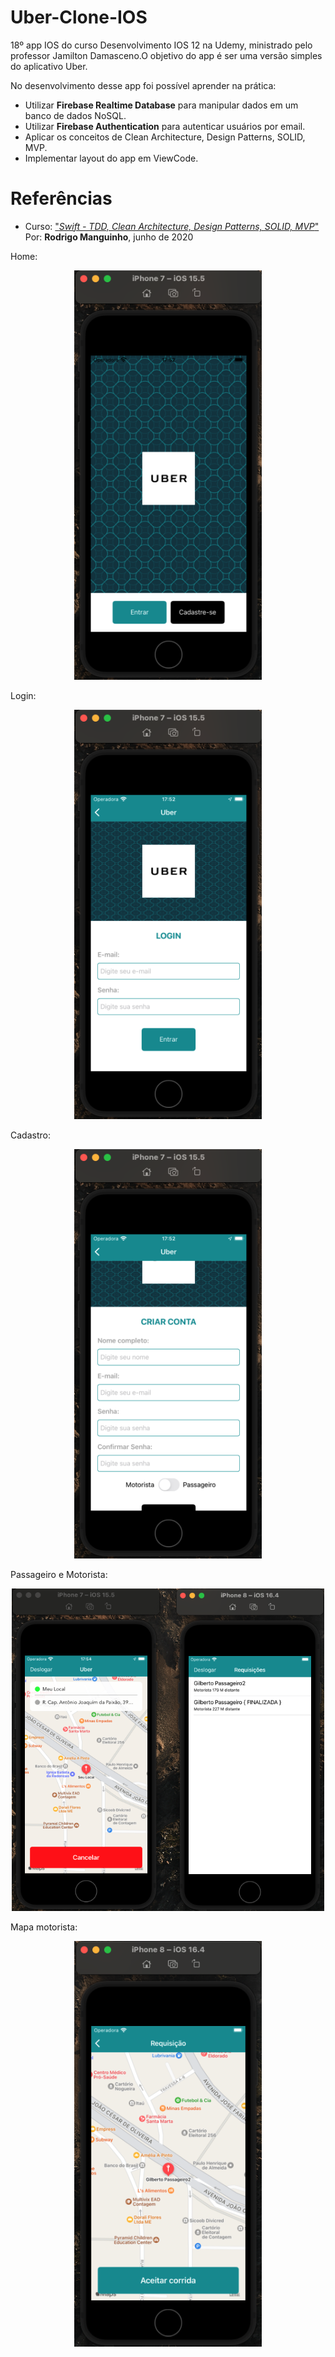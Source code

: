 # Uber-Clone-IOS

18º app IOS do curso Desenvolvimento IOS 12 na Udemy, ministrado pelo professor Jamilton Damasceno.O objetivo do app é ser uma versão simples do aplicativo Uber.

No desenvolvimento desse app foi possível aprender na prática:
- Utilizar <b>Firebase Realtime Database</b> para manipular dados em um banco de dados NoSQL.
- Utilizar <b>Firebase Authentication</b> para autenticar usuários por email.
- Aplicar os conceitos de Clean Architecture, Design Patterns, SOLID, MVP.
- Implementar layout do app em ViewCode.

<h1>Referências</h1>

- Curso: <a href="https://www.udemy.com/course/swift-tdd-com-mango/"> "<i>Swift - TDD, Clean Architecture, Design Patterns, SOLID, MVP</i>"</a></br>
Por: <b>Rodrigo Manguinho</b>, junho de 2020

Home:
<p align="center">
  <img src="https://github.com/Gilbert097/Uber-Clone-IOS/blob/7f0bfe1da83852ae2a9ce84714bccca892e96e07/Images/home-screen.png" width="300">
</p>

Login:
<p align="center">
  <img src="https://github.com/Gilbert097/Uber-Clone-IOS/blob/7f0bfe1da83852ae2a9ce84714bccca892e96e07/Images/login-screen.png" width="300">
</p>

Cadastro:
<p align="center">
  <img src="https://github.com/Gilbert097/Uber-Clone-IOS/blob/7f0bfe1da83852ae2a9ce84714bccca892e96e07/Images/create-account-screen.png" width="300">
</p>

Passageiro e Motorista:
<p align="center">
  <img src="https://github.com/Gilbert097/Uber-Clone-IOS/blob/7f0bfe1da83852ae2a9ce84714bccca892e96e07/Images/passenger-driver-screen.png" width="500">
</p>

Mapa motorista:
<p align="center">
  <img src="https://github.com/Gilbert097/Uber-Clone-IOS/blob/7f0bfe1da83852ae2a9ce84714bccca892e96e07/Images/map-driver-screen.png" width="300">
</p>
